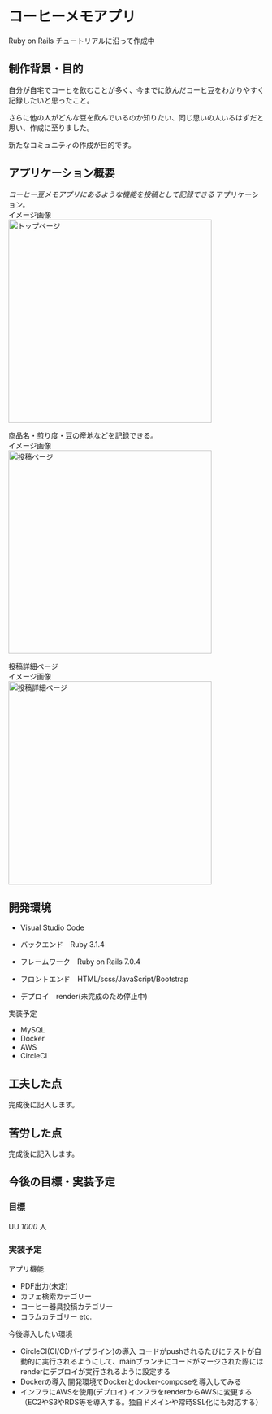 # コーヒーメモアプリ  
Ruby on Rails チュートリアルに沿って作成中  



## 制作背景・目的  

自分が自宅でコーヒを飲むことが多く、今までに飲んだコーヒ豆をわかりやすく記録したいと思ったこと。  

さらに他の人がどんな豆を飲んでいるのか知りたい、同じ思いの人いるはずだと思い、作成に至りました。  

新たなコミュニティの作成が目的です。  



## アプリケーション概要  

_コーヒー豆メモアプリにあるような機能を投稿として記録できる_ アプリケーション。  
イメージ画像  
<img width="400" alt="トップページ" src="https://github.com/Juniquey/my_app/assets/107200906/41cd7502-0dac-439e-87a4-38618fdd744c">  

商品名・煎り度・豆の産地などを記録できる。  
イメージ画像  
<img width="400" alt="投稿ページ" src="https://github.com/Juniquey/my_app/assets/107200906/b176f33c-69ef-4166-be01-2c1559ba5fa3">  

投稿詳細ページ  
イメージ画像  
<img width="400" alt="投稿詳細ページ" src="https://github.com/Juniquey/my_app/assets/107200906/c26b7536-3ccf-4698-ae44-122083bb4472">  



## 開発環境  

* Visual Studio Code  

* バックエンド　Ruby 3.1.4
* フレームワーク　Ruby on Rails 7.0.4
* フロントエンド　HTML/scss/JavaScript/Bootstrap
* デプロイ　render(未完成のため停止中)



実装予定
* MySQL
* Docker
* AWS
* CircleCI



## 工夫した点

完成後に記入します。


## 苦労した点

完成後に記入します。



## 今後の目標・実装予定  

### 目標  
UU _1000_ 人  


### 実装予定  

アプリ機能  
* PDF出力(未定)
* カフェ検索カテゴリー
* コーヒー器具投稿カテゴリー
* コラムカテゴリー
etc.  

今後導入したい環境
* CircleCI(CI/CDパイプライン)の導入
コードがpushされるたびにテストが自動的に実行されるようにして、mainブランチにコードがマージされた際にはrenderにデプロイが実行されるように設定する  
* Dockerの導入
開発環境でDockerとdocker-composeを導入してみる  
* インフラにAWSを使用(デプロイ)
インフラをrenderからAWSに変更する（EC2やS3やRDS等を導入する。独自ドメインや常時SSL化にも対応する）  
